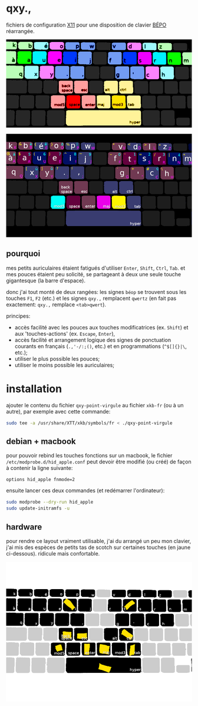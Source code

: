 qxy.,
=====

fichiers de configuration [X11](https://www.x.org/releases/X11R7.5/doc/input/XKB-Config.html) pour une disposition de clavier [BÉPO](https://bepo.fr/wiki/Accueil) réarrangée.

![qxy., -- repartition des touches entre les doigts](./img/repartition_doigts.png)

![qxy., -- touches spéciales](./img/touches_speciales.png)

pourquoi
--------

mes petits auriculaires étaient fatigués d'utiliser `Enter`, `Shift`, `Ctrl`, `Tab`. et mes pouces étaient peu solicité, se partageant à deux une seule touche gigantesque (la barre d'espace). 

donc j'ai tout monté de deux rangées: les signes `béop` se trouvent sous les touches `F1`, `F2` (etc.) et les signes `qxy.,` remplacent `qwertz` (en fait pas exactement: `qxy.,` remplace `<tab>qwert`).

principes:

- accès facilité avec les pouces aux touches modificatrices (ex. `Shift`) et aux 'touches-actions' (ex. `Escape`, `Enter`), 
- accès facilité et arrangement logique des signes de ponctuation courants en français (`.,'-/:;()`, etc.) et en programmations (`^$[]{}|\`, etc.);
- utiliser le plus possible les pouces;
- utiliser le moins possible les auriculaires;

installation
============

ajouter le contenu du fichier `qxy-point-virgule` au fichier `xkb-fr` (ou à un autre), par exemple avec cette commande:

```bash
sudo tee -a /usr/share/XTT/xkb/symbols/fr < ./qxy-point-virgule
```

debian + macbook
------------

pour pouvoir rebind les touches fonctions sur un macbook, le fichier `/etc/modprobe.d/hid_apple.conf` peut devoir être modifié (ou créé) de façon à contenir la ligne suivante: 

```modconf
options hid_apple fnmode=2
```

ensuite lancer ces deux commandes (et redémarrer l'ordinateur):

```bash
sudo modprobe --dry-run hid_apple 
sudo update-initramfs -u 
```

hardware
--------

pour rendre ce layout vraiment utilisable, j'ai du arrangé un peu mon clavier, j'ai mis des espèces de petits tas de scotch sur certaines touches (en jaune ci-dessous). ridicule mais confortable.

![ridicule mais confortable](./img/scotch.png)
